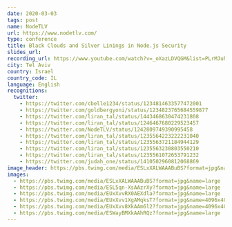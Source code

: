 ```yaml
---
date: 2020-03-03
tags: post
name: NodeTLV
url: https://www.nodetlv.com/
type: conference
title: Black Clouds and Silver Linings in Node.js Security
slides_url:
recording_url: https://www.youtube.com/watch?v=_oXazLDVQGM&list=PLrMJuhj99E6BWVrWbdZqs4OC1GYFy46Ay&index=16&t=139s&ab_channel=NodeTLV
city: Tel Aviv
country: Israel
country_code: IL
language: English
recognitions:
  twitter:
    - https://twitter.com/cbelle1234/status/1234814633577472001
    - https://twitter.com/goldbergyoni/status/1234823765684559877
    - https://twitter.com/liran_tal/status/1443468630474231808
    - https://twitter.com/liran_tal/status/1246467680229523457
    - https://twitter.com/NodeTLV/status/1242809749390995458
    - https://twitter.com/liran_tal/status/1235564223222231040
    - https://twitter.com/liran_tal/status/1235563721184944129
    - https://twitter.com/liran_tal/status/1235563230803550210
    - https://twitter.com/liran_tal/status/1235561072653791232
    - https://twitter.com/judah_one/status/1410502960812068869
image_header: https://pbs.twimg.com/media/ESLxXALWAAABuBS?format=jpg&name=large
images:
  - https://pbs.twimg.com/media/ESLxXALWAAABuBS?format=jpg&name=large
  - https://pbs.twimg.com/media/ESL5qn-XsAAzrXy?format=jpg&name=large
  - https://pbs.twimg.com/media/EUxXvvRX0AEXdla?format=jpg&name=large
  - https://pbs.twimg.com/media/EUxXvv1XgAMqksT?format=jpg&name=4096x4096
  - https://pbs.twimg.com/media/EUxXvv8XkAAm6l2?format=jpg&name=4096x4096
  - https://pbs.twimg.com/media/ESWayBMXkAAhRQz?format=jpg&name=large
---
```

